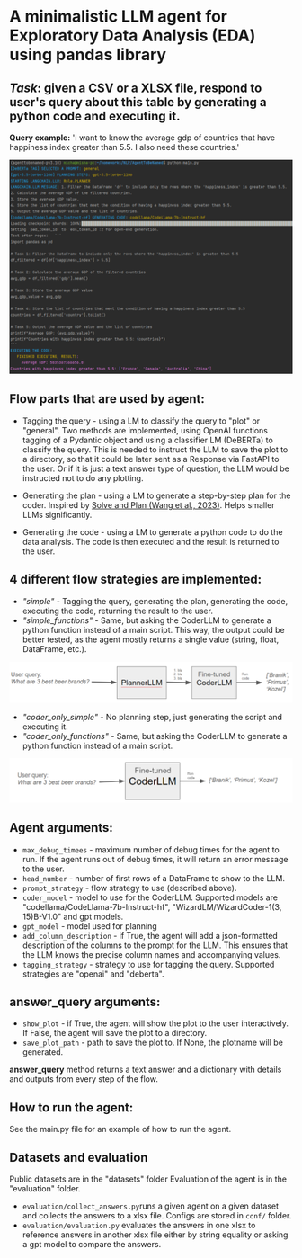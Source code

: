 # A minimalistic LLM agent for Exploratory Data Analysis (EDA) using pandas library
## *Task*: given a CSV or a XLSX file, respond to user's query about this table by generating a python code and executing it.


**Query example:** 'I want to know the average gdp of countries that have happiness index greater than 5.5. I also need these countries.'

![alt text](https://github.com/poludmik/AgentToBeNamed/blob/master/README/AgentScreenshotNewLocal.png?raw=true)


## Flow parts that are used by agent:
* Tagging the query - using a LM to classify the query to "plot" or "general". Two methods are implemented, using OpenAI 
functions tagging of a Pydantic object and using a classifier LM (DeBERTa) to classify the query. This is needed to instruct the 
LLM to save the plot to a directory, so that it could be later sent as a Response via FastAPI to the user. Or if it is just a text
answer type of question, the LLM would be instructed not to do any plotting.

* Generating the plan - using a LM to generate a step-by-step plan for the coder. Inspired by [Solve and Plan (Wang et al., 2023)](https://arxiv.org/pdf/2305.04091.pdf). 
Helps smaller LLMs significantly.

* Generating the code - using a LM to generate a python code to do the data analysis. 
The code is then executed and the result is returned to the user.


## 4 different flow strategies are implemented:

* _"simple"_ - Tagging the query, generating the plan, generating the code, executing the code, returning the result to the user.
* _"simple_functions"_ - Same, but asking the CoderLLM to generate a python function instead of a main script. 
This way, the output could be better tested, as the agent mostly returns a single value (string, float, DataFrame, etc.).

![alt text](https://github.com/poludmik/AgentToBeNamed/blob/master/README/diagram_plan.png?raw=true)
* _"coder_only_simple"_ - No planning step, just generating the script and executing it.
* _"coder_only_functions"_ - Same, but asking the CoderLLM to generate a python function instead of a main script.

![alt text](https://github.com/poludmik/AgentToBeNamed/blob/master/README/diagram_coder.png?raw=true)

## Agent arguments:
* `max_debug_timees` - maximum number of debug times for the agent to run. If the agent runs out of debug times, it will return an error message to the user.
* `head_number` - number of first rows of a DataFrame to show to the LLM.
* `prompt_strategy` - flow strategy to use (described above).
* `coder_model` - model to use for the CoderLLM. Supported models are "codellama/CodeLlama-7b-Instruct-hf", "WizardLM/WizardCoder-1(3, 15)B-V1.0" and gpt models.
* `gpt_model` - model used for planning
* `add_column_description` - if True, the agent will add a json-formatted description of the columns to the prompt for the LLM. 
This ensures that the LLM knows the precise column names and accompanying values.
* `tagging_strategy` - strategy to use for tagging the query. Supported strategies are "openai" and "deberta".

## **answer_query** arguments:
* `show_plot` - if True, the agent will show the plot to the user interactively. If False, the agent will save the plot to a directory.
* `save_plot_path` - path to save the plot to. If None, the plotname will be generated.

**answer_query** method returns a text answer and a dictionary with details and outputs from every step of the flow.

## How to run the agent:
See the main.py file for an example of how to run the agent.


## Datasets and evaluation
Public datasets are in the "datasets" folder
Evaluation of the agent is in the "evaluation" folder.

* `evaluation/collect_answers.py`runs a given agent on a given dataset and collects the answers to a xlsx file. Configs are stored in `conf/` folder.
* `evaluation/evaluation.py` evaluates the answers in one xlsx to reference answers in another xlsx file either by string equality or asking a gpt model to compare the answers.
